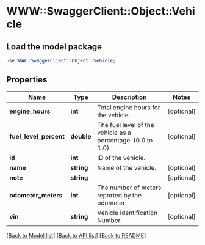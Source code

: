 # WWW::SwaggerClient::Object::Vehicle

## Load the model package
```perl
use WWW::SwaggerClient::Object::Vehicle;
```

## Properties
Name | Type | Description | Notes
------------ | ------------- | ------------- | -------------
**engine_hours** | **int** | Total engine hours for the vehicle. | [optional] 
**fuel_level_percent** | **double** | The fuel level of the vehicle as a percentage. (0.0 to 1.0) | [optional] 
**id** | **int** | ID of the vehicle. | 
**name** | **string** | Name of the vehicle. | [optional] 
**note** | **string** |  | [optional] 
**odometer_meters** | **int** | The number of meters reported by the odometer. | [optional] 
**vin** | **string** | Vehicle Identification Number. | [optional] 

[[Back to Model list]](../README.md#documentation-for-models) [[Back to API list]](../README.md#documentation-for-api-endpoints) [[Back to README]](../README.md)



